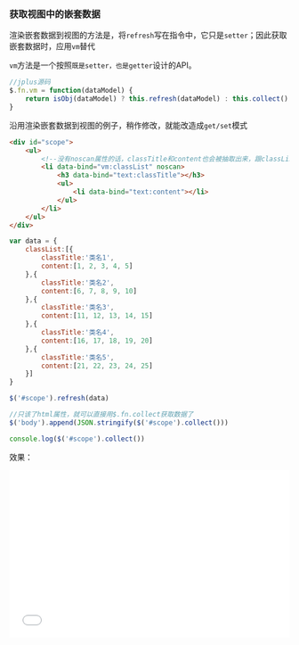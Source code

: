 
### 获取视图中的嵌套数据

渲染嵌套数据到视图的方法是，将`refresh`写在指令中，它只是`setter`；因此获取嵌套数据时，应用`vm`替代

`vm`方法是一个按照`既是setter，也是getter`设计的API。

```javascript
//jplus源码
$.fn.vm = function(dataModel) {
    return isObj(dataModel) ? this.refresh(dataModel) : this.collect()
}
```

沿用渲染嵌套数据到视图的例子，稍作修改，就能改造成`get/set`模式


```html
<div id="scope">
    <ul>
        <!--没有noscan属性的话，classTitle和content也会被抽取出来，跟classList平级-->
        <li data-bind="vm:classList" noscan>
            <h3 data-bind="text:classTitle"></h3>
            <ul>
                <li data-bind="text:content"></li>
            </ul>
        </li>
    </ul>
</div>
```

```javascript
var data = {
    classList:[{
        classTitle:'类名1',
        content:[1, 2, 3, 4, 5]
    },{
        classTitle:'类名2',
        content:[6, 7, 8, 9, 10]
    },{
        classTitle:'类名3',
        content:[11, 12, 13, 14, 15]
    },{
        classTitle:'类名4',
        content:[16, 17, 18, 19, 20]
    },{
        classTitle:'类名5',
        content:[21, 22, 23, 24, 25]
    }]
}

$('#scope').refresh(data)

//只该了html属性，就可以直接用$.fn.collect获取数据了
$('body').append(JSON.stringify($('#scope').collect()))

console.log($('#scope').collect())
```

效果：

<iframe width="100%" height="300" src="//jsfiddle.net/Jade129/dxe5t2v4/1/embedded/" allowfullscreen="allowfullscreen" frameborder="0"></iframe>
